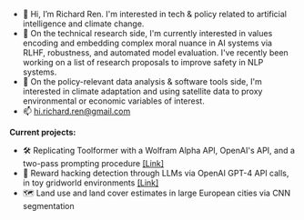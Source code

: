 - 👋 Hi, I’m Richard Ren. I'm interested in tech & policy related to artificial intelligence and climate change.
- 💓 On the technical research side, I'm currently interested in values encoding and embedding complex moral nuance in AI systems via RLHF, robustness, and automated model evaluation. I've recently been working on a list of research proposals to improve safety in NLP systems.
- 🌱 On the policy-relevant data analysis & software tools side, I'm interested in climate adaptation and using satellite data to proxy environmental or economic variables of interest.
- 📫 hi.richard.ren@gmail.com

**Current projects:**
- 🛠 Replicating Toolformer with a Wolfram Alpha API, OpenAI's API, and a two-pass prompting procedure [[Link]](https://github.com/notrichardren/wolfram-toolformer-tests) 
- 🤖 Reward hacking detection through LLMs via OpenAI GPT-4 API calls, in toy gridworld environments [[Link]](https://github.com/kaustubhsridhar/GPT4_fixes_reward_hacking)
- 🗺 Land use and land cover estimates in large European cities via CNN segmentation

<!---
notrichardren/notrichardren is a ✨ special ✨ repository because its `README.md` (this file) appears on your GitHub profile.
You can click the Preview link to take a look at your changes.
--->

